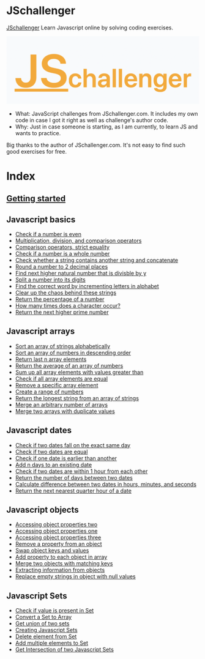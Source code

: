 # JSchallenger

[JSchallenger](https://www.jschallenger.com) Learn Javascript online by solving coding exercises.

![alt text](README/logo.png)

- What: JavaScript challenges from JSchallenger.com. It includes my own code in case I got it right as well as challenge's author code.
- Why: Just in case someone is starting, as I am currently, to learn JS and wants to practice.

Big thanks to the author of JSchallenger.com. It's not easy to find such good exercises for free.

# Index

## [Getting started](01%20-%20Getting%20started/gettingStarter.js)

## Javascript basics

- [Check if a number is even](02%20-%20Javascript%20basics/01.js)
- [Multiplication, division, and comparison operators](02%20-%20Javascript%20basics/02.js)
- [Comparison operators, strict equality](02%20-%20Javascript%20basics/03.js)
- [Check if a number is a whole number](02%20-%20Javascript%20basics/04.js)
- [Check whether a string contains another string and concatenate](02%20-%20Javascript%20basics/05.js)
- [Round a number to 2 decimal places](02%20-%20Javascript%20basics/06.js)
- [Find next higher natural number that is divisble by y](02%20-%20Javascript%20basics/07.js)
- [Split a number into its digits](02%20-%20Javascript%20basics/08.js)
- [Find the correct word by incrementing letters in alphabet](02%20-%20Javascript%20basics/09.js)
- [Clear up the chaos behind these strings](02%20-%20Javascript%20basics/10.js)
- [Return the percentage of a number](02%20-%20Javascript%20basics/11.js)
- [How many times does a character occur?](02%20-%20Javascript%20basics/12.js)
- [Return the next higher prime number](02%20-%20Javascript%20basics/13.js)

## Javascript arrays

- [Sort an array of strings alphabetically](03%20-%20Javascript%20arrays/01.js)
- [Sort an array of numbers in descending order](03%20-%20Javascript%20arrays/02.js)
- [Return last n array elements](03%20-%20Javascript%20arrays/03.js)
- [Return the average of an array of numbers](03%20-%20Javascript%20arrays/04.js)
- [Sum up all array elements with values greater than](03%20-%20Javascript%20arrays/05.js)
- [Check if all array elements are equal](03%20-%20Javascript%20arrays/06.js)
- [Remove a specific array element](03%20-%20Javascript%20arrays/07.js)
- [Create a range of numbers](03%20-%20Javascript%20arrays/08.js)
- [Return the longest string from an array of strings](03%20-%20Javascript%20arrays/09.js)
- [Merge an arbitrary number of arrays](03%20-%20Javascript%20arrays/10.js)
- [Merge two arrays with duplicate values](03%20-%20Javascript%20arrays/11.js)

## Javascript dates

- [Check if two dates fall on the exact same day](04%20-%20Javascript%20dates/01.js)
- [Check if two dates are equal](04%20-%20Javascript%20dates/02.js)
- [Check if one date is earlier than another](04%20-%20Javascript%20dates/03.js)
- [Add n days to an existing date](04%20-%20Javascript%20dates/04.js)
- [Check if two dates are within 1 hour from each other](04%20-%20Javascript%20dates/05.js)
- [Return the number of days between two dates](04%20-%20Javascript%20dates/06.js)
- [Calculate difference between two dates in hours, minutes, and seconds](04%20-%20Javascript%20dates/07.js)
- [Return the next nearest quarter hour of a date](04%20-%20Javascript%20dates/08.js)

## Javascript objects

- [Accessing object properties two]()
- [Accessing object properties one]()
- [Accessing object properties three]()
- [Remove a property from an object]()
- [Swap object keys and values]()
- [Add property to each object in array]()
- [Merge two objects with matching keys]()
- [Extracting information from objects]()
- [Replace empty strings in object with null values]()

## Javascript Sets

- [Check if value is present in Set]()
- [Convert a Set to Array]()
- [Get union of two sets]()
- [Creating Javascript Sets]()
- [Delete element from Set]()
- [Add multiple elements to Set]()
- [Get Intersection of two Javascript Sets]()
